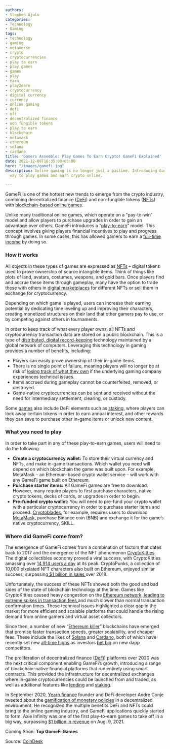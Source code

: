 ```yaml
---
authors:
- Stephen Ajulu
categories:
- Technology
- Gaming
tags:
- technology
- gaming
- metaverse
- crypto
- cryptocurrencies
- play to earn
- play games
- games
- play
- earn
- play2earn
- cryptocurrency
- digital currency
- currency
- online gaming
- defi
- nft
- decentralized finance
- non fungible tokens
- play to earn
- blockchain
- metamask
- ethereum
- solana
- cardano
title: 'Gamers Assemble: Play Games To Earn Crypto! GameFi Explained'
date: 2021-12-09T16:35:00+03:00
hero: "/images/gamefi.jpg"
description: Online gaming is no longer just a pastime. Introducing GameFi, a new
  way to play games and earn crypto online.

---
```

GameFi is one of the hottest new trends to emerge from the crypto industry, combining decentralized finance ([DeFi](https://stephenajulu.com/blog/decentralized-finance-defined/)) and non-fungible tokens ([NFTs](https://stephenajulu.com/blog/what-are-nfts-non-fungible-tokens-explained/)) with [blockchain-based online games](https://www.coindesk.com/business/2021/08/06/binance-smart-chain-beats-ethereum-by-some-metrics-thanks-to-latest-gamefi-craze/).

Unlike many traditional online games, which operate on a “pay-to-win” model and allow players to purchase upgrades in order to gain an advantage over others, GameFi introduces a “[play-to-earn](https://www.coindesk.com/markets/2021/07/29/a-play-to-earn-account-beats-a-bank-account/)” model. This concept involves giving players financial incentives to play and progress through games. In some cases, this has allowed gamers to earn a [full-time income](https://www.coindesk.com/business/2021/05/11/for-filipinos-axie-infinity-is-more-than-a-crypto-game/) by doing so.

### How it works

All objects in these types of games are expressed as [NFTs](https://www.coindesk.com/tech/2021/03/12/how-to-create-buy-and-sell-nfts/) – digital tokens used to prove ownership of scarce intangible items. Think of things like plots of land, avatars, costumes, weapons, and gold bars. Once players find and accrue these items through gameplay, many have the option to trade these with others in [digital marketplaces](https://www.coindesk.com/tech/2021/07/12/nft-marketplaces-a-beginners-guide/) for different NFTs or sell them in exchange for cryptocurrency.

Depending on which game is played, users can increase their earning potential by dedicating time leveling up and improving their characters, creating monetized structures on their land that other gamers pay to use, or by competing against others in tournaments.

In order to keep track of what every player owns, all NFTs and cryptocurrency transaction data are stored on a public blockchain. This is a type of [distributed, digital record-keeping](https://www.coindesk.com/learn/what-is-a-distributed-ledger/) technology maintained by a global network of computers. Leveraging this technology in gaming provides a number of benefits, including:

* Players can easily prove ownership of their in-game items.
* There is no single point of failure, meaning players will no longer be at risk of [losing track of what they own](https://pvplive.net/world-of-warcraft-bug-reverting-players-characters/) if the underlying gaming company experiences technical issues.
* Items accrued during gameplay cannot be counterfeited, removed, or destroyed.
* Game-native cryptocurrencies can be sent and received without the need for intermediary settlement, clearing, or custody.

Some [games](https://mobox.io/#/) also include DeFi elements such as [staking](https://www.coindesk.com/learn/4-tips-to-maximize-your-crypto-investment/), where players can lock away certain tokens in order to earn annual interest, and other rewards they can save to purchase other in-game items or unlock new content.

### What you need to play

In order to take part in any of these play-to-earn games, users will need to do the following:

* **Create a cryptocurrency wallet:** To store their virtual currency and NFTs, and make in-game transactions. Which wallet you need will depend on which blockchain the game was built upon. For example, MetaMask – an Ethereum-based crypto wallet service – will work with any GameFi game built on Ethereum.
* **Purchase starter items:** All GameFi games are free to download. However, many require players to first purchase characters, native crypto tokens, decks of cards, or upgrades in order to begin.
* **Pre-funded crypto wallet:** You will need to pre-fund your crypto wallet with a particular cryptocurrency in order to purchase starter items and proceed. [Cryptoblades](https://cryptoblades.gitbook.io/wiki/getting-started), for example, requires users to download [MetaMask](https://www.youtube.com/watch?v=2UFIN_ieh6U), purchase Binance coin (BNB) and exchange it for the game’s native cryptocurrency, SKILL.

### Where did GameFi come from?

The emergence of GameFi comes from a combination of factors that dates back to 2017 and the emergence of the NFT phenomenon [CryptoKitties](https://www.coindesk.com/markets/2019/09/12/cryptokitties-creator-raises-11-million-from-warner-a16z-to-launch-blockchain/). The digital collectibles economy proved a viral success, with CryptoKitties amassing over [14,914 users a day](https://www.coindesk.com/business/2020/03/05/the-team-behind-cryptokitties-is-one-step-closer-to-leaving-ethereum/) at its peak. CryptoPunks, a collection of 10,000 pixelated NFT characters also built on Ethereum, enjoyed similar success, surpassing[ $1 billion in sales ](https://techcrunch.com/2018/03/20/cryptokitties-raises-12m-from-andreessen-horowitz-and-union-square-ventures/)over 2018.

Unfortunately, the success of these NFTs showed both the good and bad sides of the state of blockchain technology at the time. Games like CryptoKitties caused heavy congestion on the [Ethereum network, leading to extreme spikes in transaction fees ](https://www.coindesk.com/loveable-digital-kittens-clogging-ethereums-blockchain)and much slower than normal transaction confirmation times. These technical issues highlighted a clear gap in the market for more efficient and scalable platforms that could handle the rising demand from online gamers and virtual asset collectors.

Since then, a number of new “[Ethereum killer](https://www.coindesk.com/markets/2021/09/01/solanas-sol-token-nearly-tripled-in-august-as-investors-bet-on-ethereum-killers/)” blockchains have emerged that promise faster transaction speeds, greater scalability, and cheaper fees. These include the likes of [Solana](https://twitter.com/CoinDesk/status/1431980810631061513?ref_src=twsrc%5Etfw) and [Cardano](https://www.coindesk.com/markets/2021/08/19/cardano-nears-all-time-high-as-investors-await-smart-contracts/), both of which have recently set new [all-time highs](https://www.coindesk.com/markets/2021/08/20/cardano-price-hits-all-time-high-overtakes-binance-coin-as-third-most-valuable-crypto/) as investors [bet big](https://www.coindesk.com/markets/2021/08/16/solana-terra-hit-all-time-highs-as-markets-disregard-last-weeks-defi-hacks/) on new dapp competitors.

The proliferation of decentralized finance ([DeFi](https://www.coindesk.com/what-is-defi)) platforms over 2020 was the next critical component enabling GameFi’s growth, introducing a range of blockchain-native financial platforms that run entirely using smart contracts. This provided the infrastructure for decentralized exchanges where in-game cryptocurrencies could be launched from and traded, as well as additional features like [lending](https://www.coindesk.com/tech/2021/07/13/defi-lending-3-major-risks-to-know/) and [staking](https://www.coindesk.com/markets/2020/08/20/binance-launches-defi-staking-with-cryptos-kava-and-dai/).

In September 2020, [Yearn.finance](https://www.coindesk.com/what-is-yearn-finance-yfi-defi-ethereum) founder and DeFi developer Andre Conje tweeted about the [gamification of monetary policies](https://twitter.com/AndreCronjeTech/status/1303969754907107329) in a decentralized environment. He recognized the multiple benefits DeFi and NFTs could bring to the online gaming industry, and GameFi applications quickly started to form. Axie Infinity was one of the first play-to-earn games to take off in a big way, surpassing [$1 billion in revenue](https://twitter.com/news_of_bsc/status/1424686970442223617?lang=en) on Aug. 9, 2021.

Coming Soon: **Top GameFi Games**

Source: [CoinDesk](https://www.coindesk.com/learn/gamefi-how-to-earn-crypto-playing-games-online/)